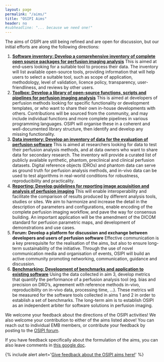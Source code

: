```yaml
---
layout: page
permalink: "/aims/"
title: "OSIPI Aims"
header: no
#subheadline: "... because we need one!"
---
```


The aims of OSIPI are still being refined and are open for discussion, but our initial efforts are along the following directions:

1. [**Software inventory: Develop a comprehensive inventory of complete open source packages for perfusion imaging analysis**](/aims/software-inventory/) This is aimed at end-users looking for a suitable tool to process their data. The inventory will list available open-source tools, providing information that will help users to select a suitable tool, such as scope of application, methodology, level of validation, licence policy, transparency, user-friendliness, and reviews by other users.
2. [**Toolbox: Develop a library of open-source functions, scripts and pipelines for perfusion imaging analysis**](/aims/toolbox/) This is aimed at developers of perfusion methods looking for specific functionality or development templates, or who want to share their own in-house developments with others. Contributions will be sourced from the community, and may include individual functions and more complete pipelines in various programming languages. OSIPI will organise these in a coherent and well-documented library structure, then identify and develop any missing functionality.
3. [**Data inventory: Develop an inventory of data for the evaluation of perfusion software**](/aims/data-inventory/) This is aimed at researchers looking for data to test their perfusion analysis methods, and at data owners who want to share data for secondary research. The inventory will provide a curated list of publicly available synthetic, phantom, preclinical and clinical perfusion datasets. Digital reference objects (DROs) and phantom data can serve as ground truth for perfusion analysis methods, and in-vivo data can be used to test algorithms in real-world conditions for robustness, reproducibility and practicality.
4. [**Reporting: Develop guidelines for reporting image acquisition and analysis of perfusion imaging**](/aims/reporting-guidelines/) This will enable interoperability and facilitate the comparison of results produced by different analysis tools, studies or sites. We aim to harmonize and increase the detail in the description of parameters and configurations, enable encoding of the complete perfusion imaging workflow, and pave the way for consensus building. An important application will be the amendment of the DICOM standard for perfusion parametric maps, and development of demonstrations and use cases.
5. **Forum: Develop a platform for discussion and exchange between developers and users of perfusion software** Effective communication is a key prerequisite for the realisation of the aims, but also to ensure long-term sustainability of the initiative. Through the use of novel communication media and organisation of events, OSIPI will build an active community promoting networking, communication, guidance and discussion.
6. [**Benchmarking: Development of benchmarks and application to existing software**](/aims/benchmarking/) Using the data collected in aim 3, develop metrics that quantify the performance of a perfusion analysis tool (eg. bias and precision on DRO’s, agreement with reference methods in-vivo, reproducibility on in-vivo data, processing time, …). These metrics will be measured for the software tools collected in aims 1 and 2 in order to establish a set of benchmarks. The long-term aim is to establish OSIPI as an independent arbiter for software solutions in perfusion imaging.

We welcome your feedback about the directions of the OSIPI activities! We also welcome your contribution to either of the aims listed above! You can reach out to individual EMB members, or contribute your feedback by posting to the [OSIPI forum](https://groups.google.com/forum/#!forum/open-source-initiative-for-perfusion-imaging).

If you have feedback specifically about the formulation of the aims, you can also leave comments in [this google doc](https://docs.google.com/document/d/10OhbXTRGPuToYLy-cFof9TreX0DS_yhs_8wJeIw5SIU/edit).

{% include alert alert='<a href="https://docs.google.com/document/d/10OhbXTRGPuToYLy-cFof9TreX0DS_yhs_8wJeIw5SIU/edit">Give feedback about the OSIPI aims here!</a>' %}
